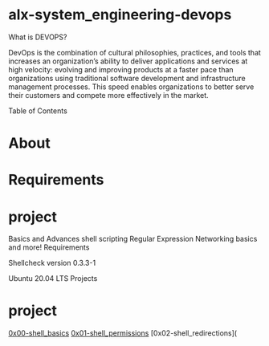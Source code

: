# alx-system_engineering-devops


What is DEVOPS?

DevOps is the combination of cultural philosophies, practices, and tools that increases an organization’s ability to deliver applications and services at high velocity: evolving and improving products at a faster pace than organizations using traditional software development and infrastructure management processes. This speed enables organizations to better serve their customers and compete more effectively in the market. 

Table of Contents

# About

# Requirements

# project

Basics and Advances shell scripting Regular Expression Networking basics and more! Requirements

Shellcheck version 0.3.3-1

Ubuntu 20.04 LTS Projects

# project

[0x00-shell_basics](https://github.com/Jadvdm/alx-system_engineering-devops/tree/master/0x00-shell_basics)
[0x01-shell_permissions](https://github.com/Jadvdm/alx-system_engineering-devops/tree/master/0x01-shell_permissions)
[0x02-shell_redirections](
